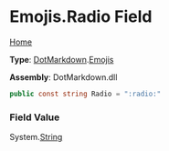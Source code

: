 # Emojis\.Radio Field

[Home](../../../README.md)

**Type**: [DotMarkdown](../../README.md)\.[Emojis](../README.md)

**Assembly**: DotMarkdown\.dll

```csharp
public const string Radio = ":radio:"
```

### Field Value

System\.[String](https://docs.microsoft.com/en-us/dotnet/api/system.string)